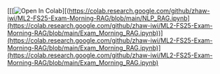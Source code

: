 [[[![Open In Colab](https://colab.research.google.com/assets/colab-badge.svg)][([https://colab.research.google.com/github/zhaw-iwi/ML2-FS25-Exam-Morning-RAG/blob/main/NLP_RAG.ipynb](https://colab.research.google.com/github/zhaw-iwi/ML2-FS25-Exam-Morning-RAG/blob/main/Exam_Morning_RAG.ipynb))](https://colab.research.google.com/github/zhaw-iwi/ML2-FS25-Exam-Morning-RAG/blob/main/Exam_Morning_RAG.ipynb)](https://colab.research.google.com/github/zhaw-iwi/ML2-FS25-Exam-Morning-RAG/blob/main/Exam_Morning_RAG.ipynb)
](https://colab.research.google.com/github/zhaw-iwi/ML2-FS25-Exam-Morning-RAG/blob/main/Exam_Morning_RAG.ipynb)

